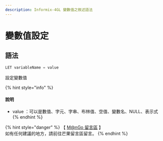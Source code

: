 ```yaml
---
description: Informix-4GL 變數值之敘述語法
---
```


# 變數值設定

## 語法

```objectivec
LET variableName = value
```

設定變數值

{% hint style="info" %}
#### 說明

* value ：可以是數值、字元、字串、布林值、空值、變數名、NULL、表示式
{% endhint %}

{% hint style="danger" %}
【 [M@nGo 留言區](https://give0714.pixnet.net/blog/post/45996817-informix-4gl-%E8%AE%8A%E6%95%B8%E5%80%BC%E8%A8%AD%E5%AE%9A) 】\
如有任何建議的地方，請前往芒果留言區留言。
{% endhint %}

